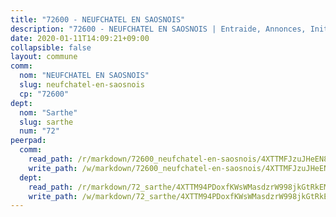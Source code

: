 ```yaml
---
title: "72600 - NEUFCHATEL EN SAOSNOIS"
description: "72600 - NEUFCHATEL EN SAOSNOIS | Entraide, Annonces, Initiatives"
date: 2020-01-11T14:09:21+09:00
collapsible: false
layout: commune
comm:
  nom: "NEUFCHATEL EN SAOSNOIS"
  slug: neufchatel-en-saosnois
  cp: "72600"
dept:
  nom: "Sarthe"
  slug: sarthe
  num: "72"
peerpad:
  comm:
    read_path: /r/markdown/72600_neufchatel-en-saosnois/4XTTMFJzuJHeEN8Cqg1ryaZKYvyDzhEADqLnE7ntLfS2tuksD
    write_path: /w/markdown/72600_neufchatel-en-saosnois/4XTTMFJzuJHeEN8Cqg1ryaZKYvyDzhEADqLnE7ntLfS2tuksD-K3TgUs5f5THFFHjLBxyM7BWC5FZyrpdW3T1EBa8cG2YxyQ6CbZbXbwDwpCjuyXtznzCHPfVv6iVHzwU8xVPdKcKM2iPhH65i2b6Xg2UhFcaLDMgCjomf8anWzx1C7c78Gh6AqKLP
  dept:
    read_path: /r/markdown/72_sarthe/4XTTM94PDoxfKWsWMasdzrW998jkGtRkEM3CSUC42xSpuJKZ5
    write_path: /w/markdown/72_sarthe/4XTTM94PDoxfKWsWMasdzrW998jkGtRkEM3CSUC42xSpuJKZ5-K3TgTpjFyG67yVeuXvSAfSYzY4Yx2FMtDhgpv5HM2EDBJRVMn95z33xx4XjRNYNVaVsBPQ1t4pG9MoyNqwTqa8mcnEUB8rK4BMVbvUhCtGWCPSFnDCaT8GJTyimDgsCirLN3zswh
---
```


